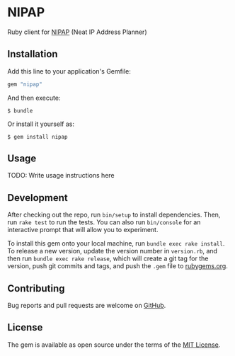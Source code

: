# NIPAP

Ruby client for [NIPAP][1] (Neat IP Address Planner)

## Installation

Add this line to your application's Gemfile:

```ruby
gem "nipap"
```

And then execute:

    $ bundle

Or install it yourself as:

    $ gem install nipap

## Usage

TODO: Write usage instructions here

## Development

After checking out the repo, run `bin/setup` to install dependencies. Then, run
`rake test` to run the tests. You can also run `bin/console` for an interactive
prompt that will allow you to experiment.

To install this gem onto your local machine, run `bundle exec rake install`. To
release a new version, update the version number in `version.rb`, and then run
`bundle exec rake release`, which will create a git tag for the version, push
git commits and tags, and push the `.gem` file to [rubygems.org][2].

## Contributing

Bug reports and pull requests are welcome on [GitHub][3].

## License

The gem is available as open source under the terms of the [MIT License][4].

[1]: http://spritelink.github.io/NIPAP/
[2]: https://rubygems.org
[3]: https://github.com/quixoten/ruby-nipap
[4]: https://opensource.org/licenses/MIT
